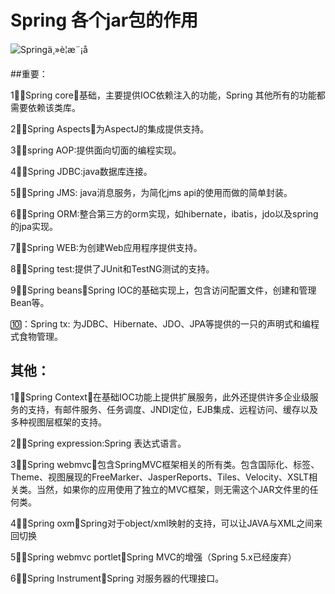 # 			Spring 各个jar包的作用

![Springä¸»è¦æ¨¡å](https://my-blog-to-use.oss-cn-beijing.aliyuncs.com/2019-6/Spring%E4%B8%BB%E8%A6%81%E6%A8%A1%E5%9D%97.png)

##重要：

1⃣️：Spring core：基础，主要提供IOC依赖注入的功能，Spring 其他所有的功能都需要依赖该类库。

2⃣️：Spring Aspects：为AspectJ的集成提供支持。

3⃣️：spring AOP:提供面向切面的编程实现。

4⃣️：Spring JDBC:java数据库连接。

5⃣️：Spring  JMS:  java消息服务，为简化jms api的使用而做的简单封装。

6⃣️：Spring ORM:整合第三方的orm实现，如hibernate，ibatis，jdo以及spring 的jpa实现。

7⃣️：Spring WEB:为创建Web应用程序提供支持。

8⃣️：Spring test:提供了JUnit和TestNG测试的支持。

9⃣️：Spring beans：Spring IOC的基础实现上，包含访问配置文件，创建和管理Bean等。

🔟：Spring tx: 为JDBC、Hibernate、JDO、JPA等提供的一只的声明式和编程式食物管理。

## 其他：

1⃣️：Spring Context：在基础IOC功能上提供扩展服务，此外还提供许多企业级服务的支持，有邮件服务、任务调度、JNDI定位，EJB集成、远程访问、缓存以及多种视图层框架的支持。

2⃣️：Spring expression:Spring 表达式语言。

3⃣️：Spring webmvc：包含SpringMVC框架相关的所有类。包含国际化、标签、Theme、视图展现的FreeMarker、JasperReports、Tiles、Velocity、XSLT相关类。当然，如果你的应用使用了独立的MVC框架，则无需这个JAR文件里的任何类。

4⃣️：Spring oxm：Spring对于object/xml映射的支持，可以让JAVA与XML之间来回切换

5⃣️：Spring webmvc portlet：Spring MVC的增强（Spring 5.x已经废弃）

6⃣️：Spring Instrument：Spring 对服务器的代理接口。



